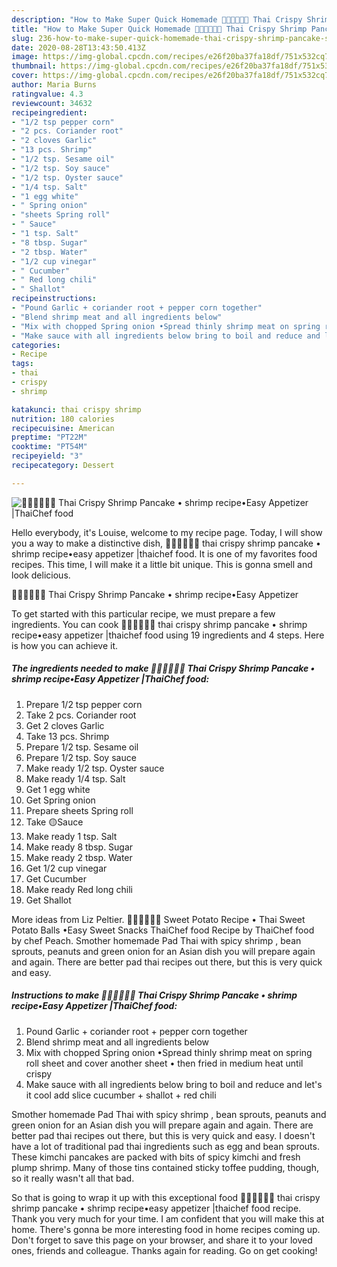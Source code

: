 ```yaml
---
description: "How to Make Super Quick Homemade 🧑🏽‍🍳🧑🏼‍🍳 Thai Crispy Shrimp Pancake • shrimp recipe•Easy Appetizer |ThaiChef food"
title: "How to Make Super Quick Homemade 🧑🏽‍🍳🧑🏼‍🍳 Thai Crispy Shrimp Pancake • shrimp recipe•Easy Appetizer |ThaiChef food"
slug: 236-how-to-make-super-quick-homemade-thai-crispy-shrimp-pancake-shrimp-recipeeasy-appetizer-thaichef-food
date: 2020-08-28T13:43:50.413Z
image: https://img-global.cpcdn.com/recipes/e26f20ba37fa18df/751x532cq70/🧑🏽🍳🧑🏼🍳-thai-crispy-shrimp-pancake-•-shrimp-recipe•easy-appetizer-thaichef-food-recipe-main-photo.jpg
thumbnail: https://img-global.cpcdn.com/recipes/e26f20ba37fa18df/751x532cq70/🧑🏽🍳🧑🏼🍳-thai-crispy-shrimp-pancake-•-shrimp-recipe•easy-appetizer-thaichef-food-recipe-main-photo.jpg
cover: https://img-global.cpcdn.com/recipes/e26f20ba37fa18df/751x532cq70/🧑🏽🍳🧑🏼🍳-thai-crispy-shrimp-pancake-•-shrimp-recipe•easy-appetizer-thaichef-food-recipe-main-photo.jpg
author: Maria Burns
ratingvalue: 4.3
reviewcount: 34632
recipeingredient:
- "1/2 tsp pepper corn"
- "2 pcs. Coriander root"
- "2 cloves Garlic"
- "13 pcs. Shrimp"
- "1/2 tsp. Sesame oil"
- "1/2 tsp. Soy sauce"
- "1/2 tsp. Oyster sauce"
- "1/4 tsp. Salt"
- "1 egg white"
- " Spring onion"
- "sheets Spring roll"
- " Sauce"
- "1 tsp. Salt"
- "8 tbsp. Sugar"
- "2 tbsp. Water"
- "1/2 cup vinegar"
- " Cucumber"
- " Red long chili"
- " Shallot"
recipeinstructions:
- "Pound Garlic + coriander root + pepper corn together"
- "Blend shrimp meat and all ingredients below"
- "Mix with chopped Spring onion •Spread thinly shrimp meat on spring roll sheet and cover another sheet • then fried in medium heat until crispy"
- "Make sauce with all ingredients below bring to boil and reduce and let&#39;s it cool add slice cucumber + shallot + red chili"
categories:
- Recipe
tags:
- thai
- crispy
- shrimp

katakunci: thai crispy shrimp 
nutrition: 180 calories
recipecuisine: American
preptime: "PT22M"
cooktime: "PT54M"
recipeyield: "3"
recipecategory: Dessert

---
```



![🧑🏽‍🍳🧑🏼‍🍳 Thai Crispy Shrimp Pancake • shrimp recipe•Easy Appetizer |ThaiChef food](https://img-global.cpcdn.com/recipes/e26f20ba37fa18df/751x532cq70/🧑🏽🍳🧑🏼🍳-thai-crispy-shrimp-pancake-•-shrimp-recipe•easy-appetizer-thaichef-food-recipe-main-photo.jpg)

Hello everybody, it's Louise, welcome to my recipe page. Today, I will show you a way to make a distinctive dish, 🧑🏽‍🍳🧑🏼‍🍳 thai crispy shrimp pancake • shrimp recipe•easy appetizer |thaichef food. It is one of my favorites food recipes. This time, I will make it a little bit unique. This is gonna smell and look delicious.

🧑🏽‍🍳🧑🏼‍🍳 Thai Crispy Shrimp Pancake • shrimp recipe•Easy Appetizer 

To get started with this particular recipe, we must prepare a few ingredients. You can cook 🧑🏽‍🍳🧑🏼‍🍳 thai crispy shrimp pancake • shrimp recipe•easy appetizer |thaichef food using 19 ingredients and 4 steps. Here is how you can achieve it.

<!--inarticleads1-->

##### The ingredients needed to make 🧑🏽‍🍳🧑🏼‍🍳 Thai Crispy Shrimp Pancake • shrimp recipe•Easy Appetizer |ThaiChef food:

1. Prepare 1/2 tsp pepper corn
1. Take 2 pcs. Coriander root
1. Get 2 cloves Garlic
1. Take 13 pcs. Shrimp
1. Prepare 1/2 tsp. Sesame oil
1. Prepare 1/2 tsp. Soy sauce
1. Make ready 1/2 tsp. Oyster sauce
1. Make ready 1/4 tsp. Salt
1. Get 1 egg white
1. Get  Spring onion
1. Prepare sheets Spring roll
1. Take  🟡Sauce
1. Make ready 1 tsp. Salt
1. Make ready 8 tbsp. Sugar
1. Make ready 2 tbsp. Water
1. Get 1/2 cup vinegar
1. Get  Cucumber
1. Make ready  Red long chili
1. Get  Shallot


More ideas from Liz Peltier. 🧑🏽‍🍳🧑🏼‍🍳 Sweet Potato Recipe • Thai Sweet Potato Balls •Easy Sweet Snacks ThaiChef food Recipe by ThaiChef food by chef Peach. Smother homemade Pad Thai with spicy shrimp , bean sprouts, peanuts and green onion for an Asian dish you will prepare again and again. There are better pad thai recipes out there, but this is very quick and easy. 

<!--inarticleads2-->

##### Instructions to make 🧑🏽‍🍳🧑🏼‍🍳 Thai Crispy Shrimp Pancake • shrimp recipe•Easy Appetizer |ThaiChef food:

1. Pound Garlic + coriander root + pepper corn together
1. Blend shrimp meat and all ingredients below
1. Mix with chopped Spring onion •Spread thinly shrimp meat on spring roll sheet and cover another sheet • then fried in medium heat until crispy
1. Make sauce with all ingredients below bring to boil and reduce and let&#39;s it cool add slice cucumber + shallot + red chili


Smother homemade Pad Thai with spicy shrimp , bean sprouts, peanuts and green onion for an Asian dish you will prepare again and again. There are better pad thai recipes out there, but this is very quick and easy. I doesn&#39;t have a lot of traditional pad thai ingredients such as egg and bean sprouts. These kimchi pancakes are packed with bits of spicy kimchi and fresh plump shrimp. Many of those tins contained sticky toffee pudding, though, so it really wasn&#39;t all that bad. 

So that is going to wrap it up with this exceptional food 🧑🏽‍🍳🧑🏼‍🍳 thai crispy shrimp pancake • shrimp recipe•easy appetizer |thaichef food recipe. Thank you very much for your time. I am confident that you will make this at home. There's gonna be more interesting food in home recipes coming up. Don't forget to save this page on your browser, and share it to your loved ones, friends and colleague. Thanks again for reading. Go on get cooking!
